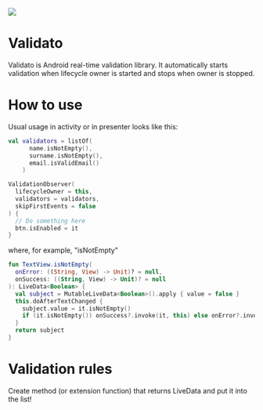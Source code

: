 [![](https://jitpack.io/v/rigo-ptz/Validato.svg)](https://jitpack.io/#rigo-ptz/Validato)


# Validato

Validato is Android real-time validation library. It automatically starts validation when 
lifecycle owner is started and stops when owner is stopped.

# How to use
Usual usage in activity or in presenter looks like this: 

```kotlin
val validators = listOf(
      name.isNotEmpty(),
      surname.isNotEmpty(),
      email.isValidEmail()
    )

ValidationObserver(
  lifecycleOwner = this,
  validators = validators,
  skipFirstEvents = false
) {
  // Do something here
  btn.isEnabled = it
}

```

where, for example, "isNotEmpty"

```kotlin
fun TextView.isNotEmpty(
  onError: ((String, View) -> Unit)? = null,
  onSuccess: ((String, View) -> Unit)? = null
): LiveData<Boolean> {
  val subject = MutableLiveData<Boolean>().apply { value = false }
  this.doAfterTextChanged {
    subject.value = it.isNotEmpty()
    if (it.isNotEmpty()) onSuccess?.invoke(it, this) else onError?.invoke(it, this)
  }
  return subject
}
```

# Validation rules
Create method (or extension function) that returns LiveData<Boolean> and put it into the list!

